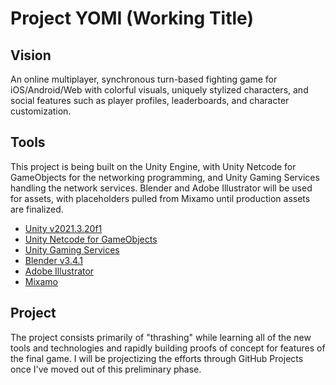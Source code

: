 # Project YOMI (Working Title)

## Vision

An online multiplayer, synchronous turn-based fighting game for iOS/Android/Web with colorful visuals, uniquely stylized characters, and social features such as player profiles, leaderboards, and character customization.

## Tools

This project is being built on the Unity Engine, with Unity Netcode for GameObjects for the networking programming, and Unity Gaming Services handling the network services. Blender and Adobe Illustrator will be used for assets, with placeholders pulled from Mixamo until production assets are finalized.

- [Unity v2021.3.20f1](https://unity.com/)
- [Unity Netcode for GameObjects](https://docs-multiplayer.unity3d.com/netcode/current/about/index.html)
- [Unity Gaming Services](https://unity.com/solutions/gaming-services)
- [Blender v3.4.1](https://www.blender.org/download/)
- [Adobe Illustrator](https://www.adobe.com/creativecloud/products/illustrator.html)
- [Mixamo](https://www.mixamo.com/)

## Project

The project consists primarily of "thrashing" while learning all of the new tools and technologies and rapidly building proofs of concept for features of the final game. I will be projectizing the efforts through GitHub Projects once I've moved out of this preliminary phase.